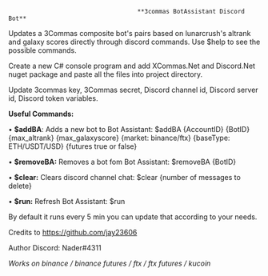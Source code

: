                                         **3commas BotAssistant Discord Bot**
Updates a 3Commas composite bot's pairs based on lunarcrush's altrank and galaxy scores directly through discord commands. Use $help to see the possible commands.

Create a new C# console program and add XCommas.Net and Discord.Net nuget package and paste all the files into project directory.

Update 3commas key, 3Commas secret, Discord channel id, Discord server id, Discord token variables.

**Useful Commands:**

• **$addBA**: Adds a new bot to Bot Assistant:
 $addBA {AccountID} {BotID} {max_altrank} {max_galaxyscore} {market: binance/ftx} {baseType: ETH/USDT/USD} {futures true or false} 
 
• **$removeBA:** Removes a bot fom Bot Assistant: $removeBA {BotID} 

• **$clear:** Clears discord channel chat: $clear {number of messages to delete} 

• **$run:** Refresh Bot Assistant: $run



By default it runs every 5 min you can update that according to your needs.

Credits to https://github.com/jay23606

Author Discord: Nader#4311

_Works on binance / binance futures / ftx / ftx futures / kucoin_
